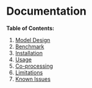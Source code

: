 Documentation
=============
**Table of Contents:**

1. [Model Design](01_Model_Design.md)
2. [Benchmark](02_Benchmark.md)
3. [Installation](03_Installation.md)
4. [Usage](04_Usage.md)
5. [Co-processing](05_Co_Processing.md)
6. [Limitations](06_Limitations.md)
7. [Known Issues](07_Known_Issues.md)
